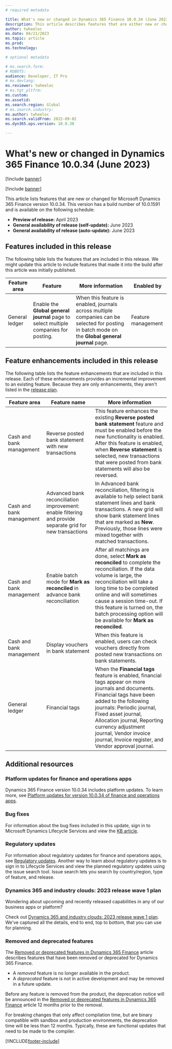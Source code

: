 ```yaml
---
# required metadata

title: What's new or changed in Dynamics 365 Finance 10.0.34 (June 2023)
description: This article describes features that are either new or changed in the Microsoft Dynamics 365 Finance version 10.0.34 preview release.
author: twheeloc
ms.date: 04/21/2023
ms.topic: article
ms.prod: 
ms.technology: 

# optional metadata

# ms.search.form: 
# ROBOTS: 
audience: Developer, IT Pro
# ms.devlang: 
ms.reviewer: twheeloc
# ms.tgt_pltfrm: 
ms.custom: 
ms.assetid: 
ms.search.region: Global
# ms.search.industry: 
ms.author: twheeloc
ms.search.validFrom: 2022-09-02
ms.dyn365.ops.version: 10.0.30

---
```


# What's new or changed in Dynamics 365 Finance 10.0.34 (June 2023)

[!include [banner](../includes/banner.md)]

[!include [banner](../includes/preview-banner.md)]

This article lists features that are new or changed for Microsoft Dynamics 365 Finance version 10.0.34. This version has a build number of 10.0.1591 and is available 
on the following schedule:

- **Preview of release:** April 2023
- **General availability of release (self-update):** June 2023
- **General availability of release (auto-update):** June 2023

## Features included in this release

The following table lists the features that are included in this release. We might update this article to include features that made it into the build after this 
article was initially published.

| Feature area | Feature | More information | Enabled by |
|--------------|---------|------------------|------------|
| General ledger | Enable the **Global general journal** page to select multiple companies for posting. | When this feature is enabled, journals across multiple companies can be selected for posting in batch mode on the **Global general journal** page. | Feature management |

## Feature enhancements included in this release

The following table lists the feature enhancements that are included in this release. Each of these enhancements provides an incremental improvement to an existing feature. Because they are only enhancements, they aren't listed in the [release plan](/dynamics365-release-plan/2022wave1/finance-operations/dynamics365-finance).

| Feature area | Feature name | More information |
|--------------|--------------|------------------|
| Cash and bank management | Reverse posted bank statement with new transactions | This feature enhances the existing **Reverse posted bank statement** feature and must be enabled before the new functionality is enabled. After this feature is enabled, when **Reverse statement** is selected, new transactions that were posted from bank statements will also be reversed. |
| Cash and bank management | Advanced bank reconciliation improvement: enable filtering and provide separate grid for new transactions | In Advanced bank reconciliation, filtering is available to help select bank statement lines and bank transactions. A new grid will show bank statement lines that are marked as **New**. Previously, those lines were mixed together with matched transactions. |
| Cash and bank management | Enable batch mode for **Mark as reconciled** in advance bank reconciliation | After all matchings are done, select **Mark as reconciled** to complete the reconciliation. If the data volume is large, the reconciliation will take a long time to be completed online and will sometimes cause a session time-out. If this feature is turned on, the batch processing option will be available for **Mark as reconciled**. |
| Cash and bank management | Display vouchers in bank statement | When this feature is enabled, users can check vouchers directly from posted new transactions on bank statements. |
| General ledger | Financial tags | When the **Financial tags** feature is enabled, financial tags appear on more journals and documents. Financial tags have been added to the following journals: Periodic journal, Fixed asset journal, Allocation journal, Reporting currency adjustment journal, Vendor invoice journal, Invoice register, and Vendor approval journal. |

## Additional resources

### Platform updates for finance and operations apps

Dynamics 365 Finance version 10.0.34 includes platform updates. To learn more, see [Platform updates for version 10.0.34 of finance and operations apps](../../fin-ops-core/dev-itpro/get-started/whats-new-platform-updates-10-0-34.md).

### Bug fixes

For information about the bug fixes included in this update, sign in to Microsoft Dynamics Lifecycle Services and view the [KB article](https://fix.lcs.dynamics.com/Issue/Details?bugId=805875).

### Regulatory updates

For information about regulatory updates for finance and operations apps, see [Regulatory updates](../localizations/regulatory-updates.md). Another way to learn about regulatory updates is to sign in to Lifecycle Services and view the planned regulatory updates using the issue search tool. Issue search lets you search by country/region, type of feature, and release.

### Dynamics 365 and industry clouds: 2023 release wave 1 plan

Wondering about upcoming and recently released capabilities in any of our business apps or platform?

Check out [Dynamics 365 and industry clouds: 2023 release wave 1 plan](/dynamics365-release-plan/2022wave2/finance-operations/dynamics365-finance). We've captured all the details, end to end, top to bottom, that you can use for planning.

### Removed and deprecated features

The [Removed or deprecated features in Dynamics 365 Finance](removed-deprecated-features-finance.md) article describes features that have been removed or deprecated for Dynamics 365 Finance.

- A *removed* feature is no longer available in the product.
- A *deprecated* feature is not in active development and may be removed in a future update.

Before any feature is removed from the product, the deprecation notice will be announced in the [Removed or deprecated features in Dynamics 365 Finance](removed-deprecated-features-finance.md) article 12 months prior to the removal.

For breaking changes that only affect compilation time, but are binary compatible with sandbox and production environments, the deprecation time will be less than 12 months. Typically, these are functional updates that need to be made to the compiler.

[!INCLUDE[footer-include](../../includes/footer-banner.md)]
